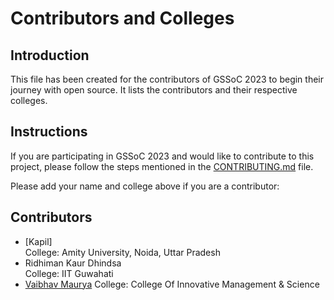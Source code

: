# Contributors and Colleges

## Introduction

This file has been created for the contributors of GSSoC 2023 to begin their journey with open source. It lists the contributors and their respective colleges.

## Instructions

If you are participating in GSSoC 2023 and would like to contribute to this project, please follow the steps mentioned in the [CONTRIBUTING.md](CONTRIBUTING.md) file.

Please add your name and college above if you are a contributor:

## Contributors

- [Kapil] \
  College: Amity University, Noida, Uttar Pradesh
- Ridhiman Kaur Dhindsa \
  College: IIT Guwahati
- [Vaibhav Maurya](https://github.com/vaibhav-xt)
  College: College Of Innovative Management & Science
